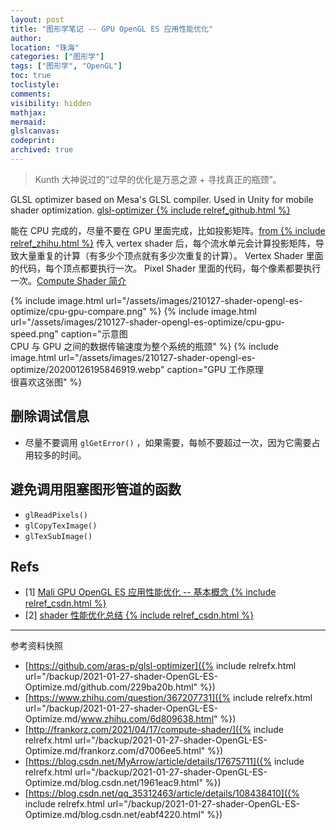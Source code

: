 ```yaml
---
layout: post
title: "图形学笔记 -- GPU OpenGL ES 应用性能优化"
author:
location: "珠海"
categories: ["图形学"]
tags: ["图形学", "OpenGL"]
toc: true
toclistyle:
comments:
visibility: hidden
mathjax:
mermaid:
glslcanvas:
codeprint:
archived: true
---
```


> Kunth 大神说过的“过早的优化是万恶之源 + 寻找真正的瓶颈”。

GLSL optimizer based on Mesa's GLSL compiler. Used in Unity for mobile shader optimization.
[glsl-optimizer {% include relref_github.html %}](https://github.com/aras-p/glsl-optimizer)

能在 CPU 完成的，尽量不要在 GPU 里面完成，比如投影矩阵。[from {% include relref_zhihu.html %}](https://www.zhihu.com/question/367207731)
传入 vertex shader 后，每个流水单元会计算投影矩阵，导致大量重复的计算（有多少个顶点就有多少次重复的计算）。
Vertex Shader 里面的代码，每个顶点都要执行一次。
Pixel Shader 里面的代码，每个像素都要执行一次。[Compute Shader 简介](http://frankorz.com/2021/04/17/compute-shader/)

{% include image.html url="/assets/images/210127-shader-opengl-es-optimize/cpu-gpu-compare.png" %}
{% include image.html url="/assets/images/210127-shader-opengl-es-optimize/cpu-gpu-speed.png" caption="示意图<br/>CPU 与 GPU 之间的数据传输速度为整个系统的瓶颈" %}
{% include image.html url="/assets/images/210127-shader-opengl-es-optimize/20200126195846919.webp" caption="GPU 工作原理<br/>很喜欢这张图" %}


## 删除调试信息

* 尽量不要调用 `glGetError()` ，如果需要，每帧不要超过一次，因为它需要占用较多的时间。


## 避免调用阻塞图形管道的函数

* `glReadPixels()`
* `glCopyTexImage()`
* `glTexSubImage()`


## Refs

- [1] [Mali GPU OpenGL ES 应用性能优化 -- 基本概念 {% include relref_csdn.html %}](https://blog.csdn.net/MyArrow/article/details/17675711)
- [2] [shader 性能优化总结 {% include relref_csdn.html %}](https://blog.csdn.net/qq_35312463/article/details/108438410)



<hr class='reviewline'/>
<p class='reviewtip'><script type='text/javascript' src='{% include relref.html url="/assets/reviewjs/blogs/2021-01-27-shader-OpenGL-ES-Optimize.md.js" %}'></script></p>
<font class='ref_snapshot'>参考资料快照</font>

- [https://github.com/aras-p/glsl-optimizer]({% include relrefx.html url="/backup/2021-01-27-shader-OpenGL-ES-Optimize.md/github.com/229ba20b.html" %})
- [https://www.zhihu.com/question/367207731]({% include relrefx.html url="/backup/2021-01-27-shader-OpenGL-ES-Optimize.md/www.zhihu.com/6d809638.html" %})
- [http://frankorz.com/2021/04/17/compute-shader/]({% include relrefx.html url="/backup/2021-01-27-shader-OpenGL-ES-Optimize.md/frankorz.com/d7006ee5.html" %})
- [https://blog.csdn.net/MyArrow/article/details/17675711]({% include relrefx.html url="/backup/2021-01-27-shader-OpenGL-ES-Optimize.md/blog.csdn.net/1961eac9.html" %})
- [https://blog.csdn.net/qq_35312463/article/details/108438410]({% include relrefx.html url="/backup/2021-01-27-shader-OpenGL-ES-Optimize.md/blog.csdn.net/eabf4220.html" %})

